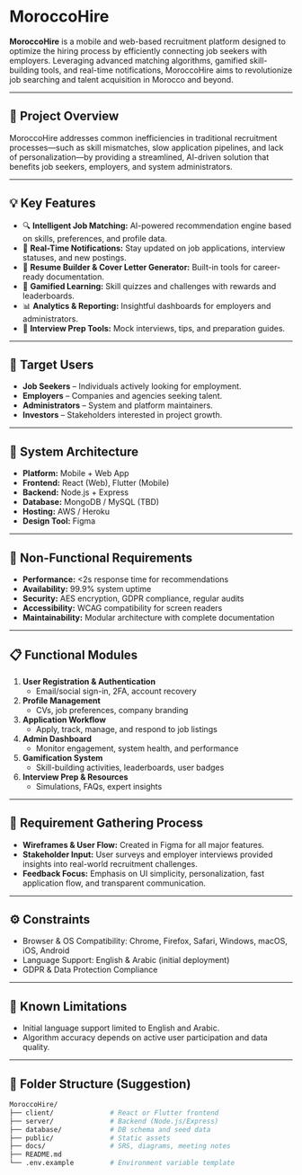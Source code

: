 # MoroccoHire

**MoroccoHire** is a mobile and web-based recruitment platform designed to optimize the hiring process by efficiently connecting job seekers with employers. Leveraging advanced matching algorithms, gamified skill-building tools, and real-time notifications, MoroccoHire aims to revolutionize job searching and talent acquisition in Morocco and beyond.

---

## 📌 Project Overview

MoroccoHire addresses common inefficiencies in traditional recruitment processes—such as skill mismatches, slow application pipelines, and lack of personalization—by providing a streamlined, AI-driven solution that benefits job seekers, employers, and system administrators.

---

## 💡 Key Features

- 🔍 **Intelligent Job Matching:** AI-powered recommendation engine based on skills, preferences, and profile data.
- 🔔 **Real-Time Notifications:** Stay updated on job applications, interview statuses, and new postings.
- 📝 **Resume Builder & Cover Letter Generator:** Built-in tools for career-ready documentation.
- 🧠 **Gamified Learning:** Skill quizzes and challenges with rewards and leaderboards.
- 📊 **Analytics & Reporting:** Insightful dashboards for employers and administrators.
- 🎯 **Interview Prep Tools:** Mock interviews, tips, and preparation guides.

---

## 👥 Target Users

- **Job Seekers** – Individuals actively looking for employment.
- **Employers** – Companies and agencies seeking talent.
- **Administrators** – System and platform maintainers.
- **Investors** – Stakeholders interested in project growth.

---

## 🧩 System Architecture

- **Platform:** Mobile + Web App
- **Frontend:** React (Web), Flutter (Mobile)
- **Backend:** Node.js + Express
- **Database:** MongoDB / MySQL (TBD)
- **Hosting:** AWS / Heroku
- **Design Tool:** Figma

---

## 🔐 Non-Functional Requirements

- **Performance:** <2s response time for recommendations
- **Availability:** 99.9% system uptime
- **Security:** AES encryption, GDPR compliance, regular audits
- **Accessibility:** WCAG compatibility for screen readers
- **Maintainability:** Modular architecture with complete documentation

---

## 📋 Functional Modules

1. **User Registration & Authentication**
   - Email/social sign-in, 2FA, account recovery
2. **Profile Management**
   - CVs, job preferences, company branding
3. **Application Workflow**
   - Apply, track, manage, and respond to job listings
4. **Admin Dashboard**
   - Monitor engagement, system health, and performance
5. **Gamification System**
   - Skill-building activities, leaderboards, user badges
6. **Interview Prep & Resources**
   - Simulations, FAQs, expert insights

---

## 🧪 Requirement Gathering Process

- **Wireframes & User Flow:** Created in Figma for all major features.
- **Stakeholder Input:** User surveys and employer interviews provided insights into real-world recruitment challenges.
- **Feedback Focus:** Emphasis on UI simplicity, personalization, fast application flow, and transparent communication.

---

## ⚙️ Constraints

- Browser & OS Compatibility: Chrome, Firefox, Safari, Windows, macOS, iOS, Android
- Language Support: English & Arabic (initial deployment)
- GDPR & Data Protection Compliance

---

## 📌 Known Limitations

- Initial language support limited to English and Arabic.
- Algorithm accuracy depends on active user participation and data quality.

---

## 📁 Folder Structure (Suggestion)

```bash
MoroccoHire/
├── client/              # React or Flutter frontend
├── server/              # Backend (Node.js/Express)
├── database/            # DB schema and seed data
├── public/              # Static assets
├── docs/                # SRS, diagrams, meeting notes
├── README.md
└── .env.example         # Environment variable template
